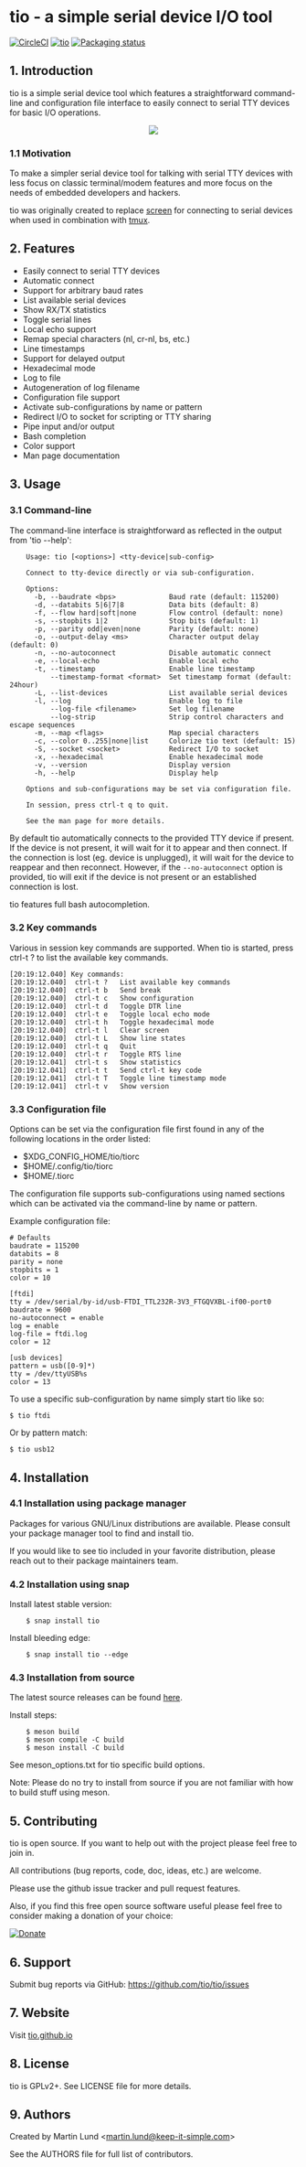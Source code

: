 # tio - a simple serial device I/O tool

[![CircleCI](https://circleci.com/gh/tio/tio/tree/master.svg?style=shield)](https://circleci.com/gh/tio/tio/tree/master)
[![tio](https://snapcraft.io/tio/badge.svg)](https://snapcraft.io/tio)
[![Packaging status](https://repology.org/badge/tiny-repos/tio.svg)](https://repology.org/project/tio/versions)

## 1. Introduction

tio is a simple serial device tool which features a straightforward
command-line and configuration file interface to easily connect to serial TTY
devices for basic I/O operations.

<p align="center">
<img src="images/tio-demo.gif">
</p>

### 1.1 Motivation

To make a simpler serial device tool for talking with serial TTY devices with
less focus on classic terminal/modem features and more focus on the needs of
embedded developers and hackers.

tio was originally created to replace
[screen](https://www.gnu.org/software/screen) for connecting to serial devices
when used in combination with [tmux](https://tmux.github.io).

## 2. Features

 * Easily connect to serial TTY devices
 * Automatic connect
 * Support for arbitrary baud rates
 * List available serial devices
 * Show RX/TX statistics
 * Toggle serial lines
 * Local echo support
 * Remap special characters (nl, cr-nl, bs, etc.)
 * Line timestamps
 * Support for delayed output
 * Hexadecimal mode
 * Log to file
 * Autogeneration of log filename
 * Configuration file support
 * Activate sub-configurations by name or pattern
 * Redirect I/O to socket for scripting or TTY sharing
 * Pipe input and/or output
 * Bash completion
 * Color support
 * Man page documentation

## 3. Usage

### 3.1 Command-line

The command-line interface is straightforward as reflected in the output from
'tio --help':
```
    Usage: tio [<options>] <tty-device|sub-config>

    Connect to tty-device directly or via sub-configuration.

    Options:
      -b, --baudrate <bps>             Baud rate (default: 115200)
      -d, --databits 5|6|7|8           Data bits (default: 8)
      -f, --flow hard|soft|none        Flow control (default: none)
      -s, --stopbits 1|2               Stop bits (default: 1)
      -p, --parity odd|even|none       Parity (default: none)
      -o, --output-delay <ms>          Character output delay (default: 0)
      -n, --no-autoconnect             Disable automatic connect
      -e, --local-echo                 Enable local echo
      -t, --timestamp                  Enable line timestamp
          --timestamp-format <format>  Set timestamp format (default: 24hour)
      -L, --list-devices               List available serial devices
      -l, --log                        Enable log to file
          --log-file <filename>        Set log filename
          --log-strip                  Strip control characters and escape sequences
      -m, --map <flags>                Map special characters
      -c, --color 0..255|none|list     Colorize tio text (default: 15)
      -S, --socket <socket>            Redirect I/O to socket
      -x, --hexadecimal                Enable hexadecimal mode
      -v, --version                    Display version
      -h, --help                       Display help

    Options and sub-configurations may be set via configuration file.

    In session, press ctrl-t q to quit.

    See the man page for more details.
```

By default tio automatically connects to the provided TTY device if present.
If the device is not present, it will wait for it to appear and then connect.
If the connection is lost (eg. device is unplugged), it will wait for the
device to reappear and then reconnect. However, if the `--no-autoconnect`
option is provided, tio will exit if the device is not present or an
established connection is lost.

tio features full bash autocompletion.

### 3.2 Key commands

Various in session key commands are supported. When tio is started, press
ctrl-t ? to list the available key commands.

```
[20:19:12.040] Key commands:
[20:19:12.040]  ctrl-t ?   List available key commands
[20:19:12.040]  ctrl-t b   Send break
[20:19:12.040]  ctrl-t c   Show configuration
[20:19:12.040]  ctrl-t d   Toggle DTR line
[20:19:12.040]  ctrl-t e   Toggle local echo mode
[20:19:12.040]  ctrl-t h   Toggle hexadecimal mode
[20:19:12.040]  ctrl-t l   Clear screen
[20:19:12.040]  ctrl-t L   Show line states
[20:19:12.040]  ctrl-t q   Quit
[20:19:12.040]  ctrl-t r   Toggle RTS line
[20:19:12.041]  ctrl-t s   Show statistics
[20:19:12.041]  ctrl-t t   Send ctrl-t key code
[20:19:12.041]  ctrl-t T   Toggle line timestamp mode
[20:19:12.041]  ctrl-t v   Show version
```

### 3.3 Configuration file

Options can be set via the configuration file first found in any of the
following locations in the order listed:
 - $XDG_CONFIG_HOME/tio/tiorc
 - $HOME/.config/tio/tiorc
 - $HOME/.tiorc

The configuration file supports sub-configurations using named sections which can
be activated via the command-line by name or pattern.

Example configuration file:

```
# Defaults
baudrate = 115200
databits = 8
parity = none
stopbits = 1
color = 10

[ftdi]
tty = /dev/serial/by-id/usb-FTDI_TTL232R-3V3_FTGQVXBL-if00-port0
baudrate = 9600
no-autoconnect = enable
log = enable
log-file = ftdi.log
color = 12

[usb devices]
pattern = usb([0-9]*)
tty = /dev/ttyUSB%s
color = 13
```

To use a specific sub-configuration by name simply start tio like so:
```
$ tio ftdi
```
Or by pattern match:
```
$ tio usb12
```


## 4. Installation

### 4.1 Installation using package manager

Packages for various GNU/Linux distributions are available. Please consult your
package manager tool to find and install tio.

If you would like to see tio included in your favorite distribution, please
reach out to their package maintainers team.

### 4.2 Installation using snap

Install latest stable version:
```
    $ snap install tio
```
Install bleeding edge:
```
    $ snap install tio --edge
```

### 4.3 Installation from source

The latest source releases can be found [here](https://github.com/tio/tio/releases).

Install steps:
```
    $ meson build
    $ meson compile -C build
    $ meson install -C build
```

See meson\_options.txt for tio specific build options.

Note: Please do no try to install from source if you are not familiar with
how to build stuff using meson.


## 5. Contributing

tio is open source. If you want to help out with the project please feel free
to join in.

All contributions (bug reports, code, doc, ideas, etc.) are welcome.

Please use the github issue tracker and pull request features.

Also, if you find this free open source software useful please feel free to
consider making a donation of your choice:

[![Donate](images/paypal.png)](https://www.paypal.me/lundmar)


## 6. Support

Submit bug reports via GitHub: https://github.com/tio/tio/issues


## 7. Website

Visit [tio.github.io](https://tio.github.io)


## 8. License

tio is GPLv2+. See LICENSE file for more details.


## 9. Authors

Created by Martin Lund \<martin.lund@keep-it-simple.com>

See the AUTHORS file for full list of contributors.
